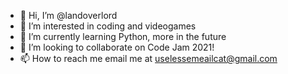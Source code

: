 - 👋 Hi, I’m @landoverlord
- 👀 I’m interested in coding and videogames
- 🌱 I’m currently learning Python, more in the future
- 💞️ I’m looking to collaborate on Code Jam 2021!
- 📫 How to reach me email me at uselessemeailcat@gmail.com

<!---
landoverlord/landoverlord is a ✨ special ✨ repository because its `README.md` (this file) appears on your GitHub profile.
You can click the Preview link to take a look at your changes.
--->
